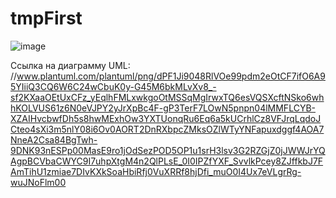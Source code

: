 # tmpFirst
![image](https://github.com/ANAHEIM15/tmpFirst/assets/88400021/0fd06705-841f-4598-9e1b-c44a471006f6)


Ссылка на диаграмму UML:
//www.plantuml.com/plantuml/png/dPF1Ji9048RlVOe99pdm2eOtCF7ifO6A95YIiiQ3CQ6W6C24wCbuK0y-G45M6bkMLvXv8_-sf2KXaaOEtUxCFz_yEqlhFMLxwkgoOtMSSqMgIrwxTQ6esVQSXcftNSko6whhKOLVUS61z6N0eVJPY2yJrXpBc4F-gP3TerF7LOwN5pnpn04lMMFLCYB-XZAIHvcbwfDh5s8hwMExhOw3YXTUonqRu6Eq6a5kUCrhlCz8VFJrqLqdoJCteo4sXi3m5nlY08i6Ov0AORT2DnRXbpcZMksOZlWTyYNFapuxdggf4AOA7NneA2Csa84BgTwh-9DNK93nESPp00MasE9ro1jOdSezPOD5OP1u1srH3lsv3G2RZGjZ0jJWWJrYQAgpBCVbaCWYC9I7uhpXtgM4n2QlPLsE_0I0IPZfYXF_SvvlkPcey8ZJffkbJ7FAmTihU1zmiae7DIvKXkSoaHbiRfj0VuXRRf8hjDfi_muO0I4Ux7eVLgrRg-wuJNoFlm00
